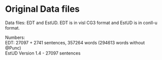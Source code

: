 # Original Data files 

Data files: EDT and EstUD. EDT is in visl CG3 format and EstUD is in conll-u format.  <br>


Numbers: <br> 
EDT: 27097 + 2741 sentences, 357264 words  (294613  words without @Punc) <br>
EstUD Version 1.4 - 27097 sentences 